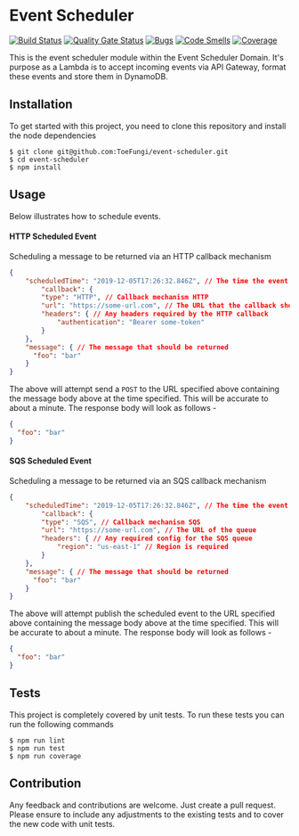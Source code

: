 # Event Scheduler
[![Build Status](https://travis-ci.org/ToeFungi/event-scheduler.svg?branch=master)](https://travis-ci.org/ToeFungi/event-scheduler)
[![Quality Gate Status](https://sonarcloud.io/api/project_badges/measure?project=event-scheduler&metric=alert_status)](https://sonarcloud.io/dashboard?id=event-scheduler)
[![Bugs](https://sonarcloud.io/api/project_badges/measure?project=event-scheduler&metric=bugs)](https://sonarcloud.io/dashboard?id=event-scheduler)
[![Code Smells](https://sonarcloud.io/api/project_badges/measure?project=event-scheduler&metric=code_smells)](https://sonarcloud.io/dashboard?id=event-scheduler)
[![Coverage](https://sonarcloud.io/api/project_badges/measure?project=event-scheduler&metric=coverage)](https://sonarcloud.io/dashboard?id=event-scheduler)

This is the event scheduler module within the Event Scheduler Domain. It's purpose as a Lambda is to accept incoming
events via API Gateway, format these events and store them in DynamoDB. 

## Installation
To get started with this project, you need to clone this repository and install the node dependencies
```
$ git clone git@github.com:ToeFungi/event-scheduler.git
$ cd event-scheduler
$ npm install
```

## Usage
Below illustrates how to schedule events.

#### HTTP Scheduled Event
Scheduling a message to be returned via an HTTP callback mechanism
```json
{
    "scheduledTime": "2019-12-05T17:26:32.846Z", // The time the event should be returned
        "callback": {
        "type": "HTTP", // Callback mechanism HTTP
        "url": "https://some-url.com", // The URL that the callback should hit. Always a POST
        "headers": { // Any headers required by the HTTP callback
            "authentication": "Bearer some-token"
        }
    },
    "message": { // The message that should be returned
      "foo": "bar"
    }
}
```
The above will attempt send a `POST` to the URL specified above containing the message body above at the time specified.
This will be accurate to about a minute. The response body will look as follows -
```json
{
  "foo": "bar"
}
```

#### SQS Scheduled Event
Scheduling a message to be returned via an SQS callback mechanism
```json
{
    "scheduledTime": "2019-12-05T17:26:32.846Z", // The time the event should be returned
        "callback": {
        "type": "SQS", // Callback mechanism SQS
        "url": "https://some-url.com", // The URL of the queue
        "headers": { // Any required config for the SQS queue
            "region": "us-east-1" // Region is required
        }
    },
    "message": { // The message that should be returned
      "foo": "bar"
    }
}
```
The above will attempt publish the scheduled event to the URL specified above containing the message body above at the 
time specified. This will be accurate to about a minute. The response body will look as follows -
```json
{
  "foo": "bar"
}
```

## Tests
This project is completely covered by unit tests. To run these tests you can run the following commands
```
$ npm run lint
$ npm run test
$ npm run coverage
```

## Contribution
Any feedback and contributions are welcome. Just create a pull request. Please ensure to include any adjustments to the
existing tests and to cover the new code with unit tests.
